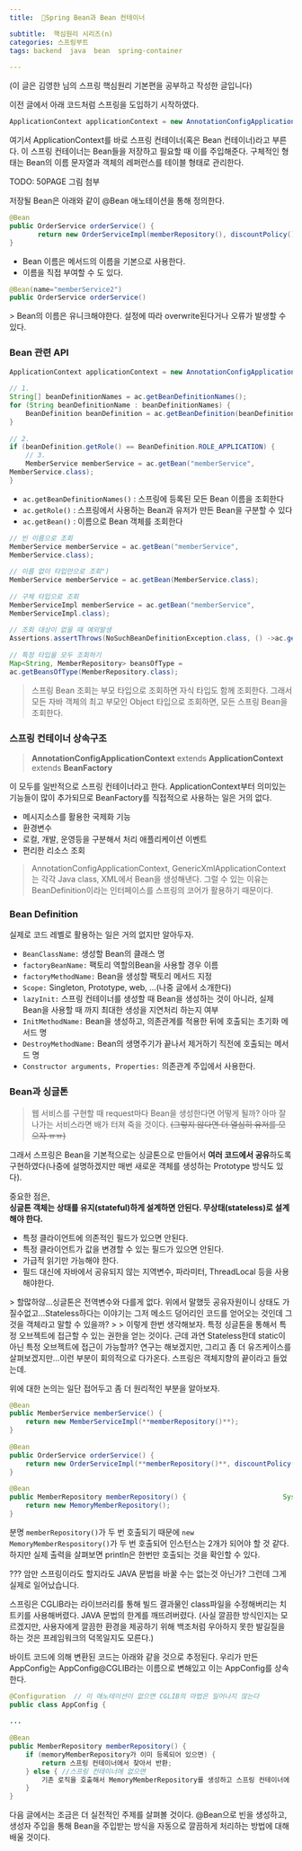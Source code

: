 ```yaml
---
title:  🍃Spring Bean과 Bean 컨테이너

subtitle:  핵심원리 시리즈(n)
categories: 스프링부트 
tags: backend  java  bean  spring-container
 
---
```


  
(이 글은 김영한 님의 스프링 핵심원리 기본편을 공부하고 작성한 글입니다)  
  
이전 글에서 아래 코드처럼 스프링을 도입하기 시작하였다.  
  
```java  
ApplicationContext applicationContext = new AnnotationConfigApplicationContext(AppConfig.class);  
```  
  
여기서 ApplicationContext를 바로 스프링 컨테이너(혹은 Bean 컨테이너)라고 부른다. 이 스프링 컨테이너는 Bean들을 저장하고 필요할 때 이를 주입해준다. 구체적인 형태는 Bean의 이름 문자열과 객체의 레퍼런스를 테이블 형태로 관리한다.  
  
TODO: 50PAGE 그림 첨부  
  
저장될 Bean은 아래와 같이 @Bean 애노테이션을 통해 정의한다.  
  
```java  
@Bean  
public OrderService orderService() {  
       return new OrderServiceImpl(memberRepository(), discountPolicy());  
}  
```  
  
- Bean 이름은 메서드의 이름을 기본으로 사용한다.  
- 이름을 직접 부여할 수 도 있다.  
```java  
@Bean(name="memberService2")  
public OrderService orderService()  
```  
  
<Caution>  
> Bean의 이름은 유니크해야한다. 설정에 따라 overwrite된다거나 오류가 발생할 수 있다.  
  
  
### Bean 관련 API  
  
```java  
ApplicationContext applicationContext = new AnnotationConfigApplicationContext(AppConfig.class);  
  
// 1.  
String[] beanDefinitionNames = ac.getBeanDefinitionNames();  
for (String beanDefinitionName : beanDefinitionNames) {  
    BeanDefinition beanDefinition = ac.getBeanDefinition(beanDefinitionName);  
}  
  
// 2.  
if (beanDefinition.getRole() == BeanDefinition.ROLE_APPLICATION) {  
    // 3.  
    MemberService memberService = ac.getBean("memberService",  
MemberService.class);  
}  
```  
  
- `ac.getBeanDefinitionNames()` : 스프링에 등록된 모든 Bean 이름을 조회한다  
- `ac.getRole()` : 스프링에서 사용하는 Bean과 유저가 만든 Bean을 구분할 수 있다  
- `ac.getBean()` : 이름으로 Bean 객체를 조회한다  
  
```java  
// 빈 이름으로 조회  
MemberService memberService = ac.getBean("memberService",  
MemberService.class);  
  
// 이름 없이 타입만으로 조회")  
MemberService memberService = ac.getBean(MemberService.class);  
  
// 구체 타입으로 조회  
MemberServiceImpl memberService = ac.getBean("memberService",  
MemberServiceImpl.class);  
  
// 조회 대상이 없을 때 예외발생  
Assertions.assertThrows(NoSuchBeanDefinitionException.class, () ->ac.getBean("xxxxx", MemberService.class));  
  
// 특정 타입을 모두 조회하기  
Map<String, MemberRepository> beansOfType =  
ac.getBeansOfType(MemberRepository.class);  
```  
  
> 스프링 Bean 조회는 부모 타입으로 조회하면 자식 타입도 함께 조회한다. 그래서 모든 자바 객체의 최고 부모인 Object 타입으로 조회하면, 모든 스프링 Bean을 조회한다.  
  
  
### 스프링 컨테이너 상속구조  
  
> **AnnotationConfigApplicationContext** extends **ApplicationContext** extends **BeanFactory**  
  
이 모두를 일반적으로 스프링 컨테이너라고 한다. ApplicationContext부터 의미있는 기능들이 많이 추가되므로 BeanFactory를 직접적으로 사용하는 일은 거의 없다.  
  
- 메시지소스를 활용한 국제화 기능  
- 환경변수  
- 로컬, 개발, 운영등을 구분해서 처리 애플리케이션 이벤트  
- 편리한 리소스 조회  
  
  
> AnnotationConfigApplicationContext, GenericXmlApplicationContext는 각각 Java class, XML에서 Bean을 생성해낸다. 그럴 수 있는 이유는 BeanDefinition이라는 인터페이스를 스프링의 코어가 활용하기 때문이다.  
  
### Bean Definition  
실제로 코드 레벨로 활용하는 일은 거의 없지만 알아두자.  
  
- `BeanClassName:` 생성할 Bean의 클래스 명  
- `factoryBeanName:` 팩토리 역할의Bean을 사용할 경우 이름  
- `factoryMethodName:` Bean을 생성할 팩토리 메서드 지정  
- `Scope:` Singleton, Prototype, web, ...(나중 글에서 소개한다)  
- `lazyInit:` 스프링 컨테이너를 생성할 때 Bean을 생성하는 것이 아니라, 실제 Bean을 사용할 때 까지 최대한 생성을 지연처리 하는지 여부  
- `InitMethodName:` Bean을 생성하고, 의존관계를 적용한 뒤에 호출되는 초기화 메서드 명  
- `DestroyMethodName:` Bean의 생명주기가 끝나서 제거하기 직전에 호출되는 메서드 명  
- `Constructor arguments, Properties:` 의존관계 주입에서 사용한다.  
  
  
### Bean과 싱글톤  
  
> 웹 서비스를 구현할 때 request마다 Bean을 생성한다면 어떻게 될까? 아마 잘나가는 서비스라면 배가 터져 죽을 것이다. ~~(그렇지 않다면 더 열심히 유저를 모으자 ㅠㅠ)~~  
  
그래서 스프링은 Bean을 기본적으로는 싱글톤으로 만들어서 **여러 코드에서 공유**하도록 구현하였다(나중에 설명하겠지만 매번 새로운 객체를 생성하는 Prototype 방식도 있다).  
  
중요한 점은,  
**싱글톤 객체는 상태를 유지(stateful)하게 설계하면 안된다. 무상태(stateless)로 설계해야 한다.**  
  
- 특정 클라이언트에 의존적인 필드가 있으면 안된다.  
- 특정 클라이언트가 값을 변경할 수 있는 필드가 있으면 안된다.  
- 가급적 읽기만 가능해야 한다.  
- 필드 대신에 자바에서 공유되지 않는 지역변수, 파라미터, ThreadLocal 등을 사용해야한다.  
  
<Question>  
> 할많하않...싱글톤은 전역변수와 다를게 없다. 위에서 말했듯 공유자원이니 상태도 가질수없고...Stateless하다는 이야기는 그저 메소드 덩어리인 코드를 얻어오는 것인데 그것을 객체라고 말할 수 있을까?  
>   
> 이렇게 한번 생각해보자. 특정 싱글톤을 통해서 특정 오브젝트에 접근할 수 있는 권한을 얻는 것이다. 근데 과연 Stateless한데 static이 아닌 특정 오브젝트에 접근이 가능할까? 연구는 해보겠지만, 그리고 좀 더 유즈케이스를 살펴보겠지만...이런 부분이 회의적으로 다가온다. 스프링은 객체지향의 끝이라고 들었는데.  
  
  
위에 대한 논의는 일단 접어두고 좀 더 원리적인 부분을 알아보자.  
  
```java  
@Bean  
public MemberService memberService() {  
	return new MemberServiceImpl(**memberRepository()**);  
}  
    
@Bean  
public OrderService orderService() {  
	return new OrderServiceImpl(**memberRepository()**, discountPolicy());  
}  
  
@Bean  
public MemberRepository memberRepository() {			  			System.out.println("call AppConfig.memberRepository");  
	return new MemoryMemberRepository();  
}  
```  
  
분명 `memberRepository()`가 두 번 호출되기 때문에 `new MemoryMemberRespository()`가 두 번 호출되어 인스턴스는 2개가 되어야 할 것 같다. 하지만 실제 출력을 살펴보면 println은 한번만 호출되는 것을 확인할 수 있다.  
  
??? 암만 스프링이라도 할지라도 JAVA 문법을 바꿀 수는 없는것 아닌가? 그런데 그게 실제로 일어났습니다.  
  
스프링은 CGLIB라는 라이브러리를 통해 빌드 결과물인 class파일을 수정해버리는 치트키를 사용해버렸다. JAVA 문법의 한계를 깨뜨려버렸다. (사실 깔끔한 방식인지는 모르겠지만, 사용자에게 깔끔한 환경을 제공하기 위해 백조처럼 우아하지 못한 발길질을 하는 것은 프레임워크의 덕목일지도 모른다.)  
  
바이트 코드에 의해 변환된 코드는 아래와 같을 것으로 추정된다. 우리가 만든 AppConfig는 AppConfig@CGLIB라는 이름으로 변해있고 이는 AppConfig를 상속한다.   
  
```java  
@Configuration	// 이 애노테이션이 없으면 CGLIB의 마법은 일어나지 않는다  
public class AppConfig {  
  
...  
  
@Bean  
public MemberRepository memberRepository() {  
	if (memoryMemberRepository가 이미 등록되어 있으면) {  
		return 스프링 컨테이너에서 찾아서 반환;  
	} else { //스프링 컨테이너에 없으면  
		기존 로직을 호출해서 MemoryMemberRepository를 생성하고 스프링 컨테이너에 등록 return 반환  
	}  
}  
```  
  
  
  
다음 글에서는 조금은 더 실전적인 주제를 살펴볼 것이다. @Bean으로 빈을 생성하고, 생성자 주입을 통해 Bean을 주입받는 방식을 자동으로 깔끔하게 처리하는 방법에 대해 배울 것이다.  
